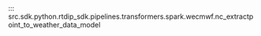 ::: src.sdk.python.rtdip_sdk.pipelines.transformers.spark.wecmwf.nc_extractpoint_to_weather_data_model